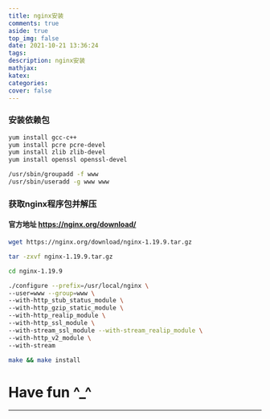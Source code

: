 ```yaml
---
title: nginx安装
comments: true
aside: true
top_img: false
date: 2021-10-21 13:36:24
tags:
description: nginx安装
mathjax:
katex:
categories:
cover: false
---
```

### 安装依赖包
```bash
yum install gcc-c++  
yum install pcre pcre-devel  
yum install zlib zlib-devel  
yum install openssl openssl-devel 

/usr/sbin/groupadd -f www
/usr/sbin/useradd -g www www
```

### 获取nginx程序包并解压
#### 官方地址 https://nginx.org/download/
```bash
wget https://nginx.org/download/nginx-1.19.9.tar.gz

tar -zxvf nginx-1.19.9.tar.gz

cd nginx-1.19.9

./configure --prefix=/usr/local/nginx \
--user=www --group=www \
--with-http_stub_status_module \
--with-http_gzip_static_module \
--with-http_realip_module \
--with-http_ssl_module \
--with-stream_ssl_module --with-stream_realip_module \
--with-http_v2_module \
--with-stream

make && make install
```

# Have fun ^_^
---